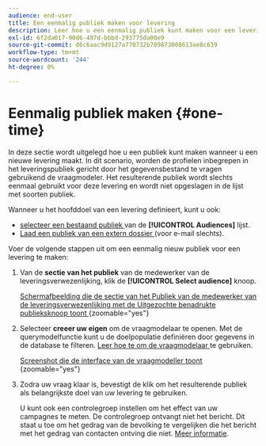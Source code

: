 ```yaml
---
audience: end-user
title: Een eenmalig publiek maken voor levering
description: Leer hoe u een eenmalig publiek kunt maken voor een levering.
exl-id: 6f2da017-90d6-497d-bbbd-293775da00e9
source-git-commit: d6c6aac9d9127a770732b709873008613ae8c639
workflow-type: tm+mt
source-wordcount: '244'
ht-degree: 0%

---
```


# Eenmalig publiek maken {#one-time}

In deze sectie wordt uitgelegd hoe u een publiek kunt maken wanneer u een nieuwe levering maakt. In dit scenario, worden de profielen inbegrepen in het leveringspubliek gericht door het gegevensbestand te vragen gebruikend de vraagmodeler. Het resulterende publiek wordt slechts eenmaal gebruikt voor deze levering en wordt niet opgeslagen in de lijst met soorten publiek.

Wanneer u het hoofddoel van een levering definieert, kunt u ook:
* [ selecteer een bestaand publiek ](add-audience.md) van de **[!UICONTROL Audiences]** lijst.
* [ Laad een publiek van een extern dossier ](file-audience.md) (voor e-mail slechts).

Voer de volgende stappen uit om een eenmalig nieuw publiek voor een levering te maken:

1. Van de **sectie van het publiek** van de medewerker van de leveringsverwezenlijking, klik de **[!UICONTROL Select audience]** knoop.

   [ Schermafbeelding die de sectie van het Publiek van de medewerker van de leveringsverwezenlijking met de Uitgezochte benadrukte publieksknoop toont ](assets/segment-builder0.png){zoomable="yes"}

1. Selecteer **creeer uw eigen** om de vraagmodelaar te openen. Met de querymodelfunctie kunt u de doelpopulatie definiëren door gegevens in de database te filteren. [ Leer hoe te om de vraagmodelaar ](../query/query-modeler-overview.md) te gebruiken.

   [ Screenshot die de interface van de vraagmodeller toont ](assets/query-modeler.png){zoomable="yes"}

1. Zodra uw vraag klaar is, bevestigt de klik **&#x200B;**&#x200B;om het resulterende publiek als belangrijkste doel van uw levering te gebruiken.

   U kunt ook een controlegroep instellen om het effect van uw campagnes te meten. De controlegroep ontvangt niet het bericht. Dit staat u toe om het gedrag van de bevolking te vergelijken die het bericht met het gedrag van contacten ontving die niet. [Meer informatie](control-group.md).